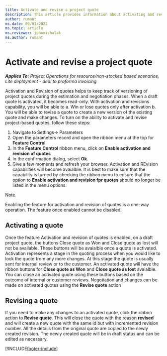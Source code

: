 ```yaml
---
title: Activate and revise a project quote
description: This article provides information about activating and revision quotes in Project Operations.
author: rumant
ms.date: 09/01/2022
ms.topic: article
ms.reviewer: johnmichalak
ms.author: rumant
---
```


# Activate and revise a project quote

_**Applies To:** Project Operations for resource/non-stocked based scenarios, Lite deployment - deal to proforma invoicing_

Activation and Revision of quotes helps to keep track of versioning of project quotes during the estimation and negotiation phases. When a draft quote is activated, it becomes read-only. With activation and revisions capability, you will be able to 
a. Win or lose quotes only after activation
b. You will be able to revise a quote to create a new version of the existing quote and make changes. 
To turn on the ability to activate and revise project-based quotes, follow these steps: 
1. Navigate to Settings-> Parameters
2. Open the parameters record and open the ribbon menu at the top for **Feature Control**
3. In the **Feature Control** ribbon menu, click on **Enable activation and revision of quotes**
4. In the confirmation dialog, select **Ok**. 
5. Give a few moments and refresh your browser. Activation and REvision capabilities will become avaialble. It is best to make sure that the capability is turned by checking the ribbon menu to ensure that the option to **Enable activation and revision fpr quotes** should no longer be listed in the menu options. 

> [!NOTE]
> Enabling the feature for activation and revision of quotes is a one-way operation. The feature once enabled cannot be disabled.

## Activating a quote

Once the feature Activation and revision of quotes is enabled, on a draft project quote, the buttons Close quote as Won and Close quote as lost will not be available. These buttons will be avaialble once a quote is activated. 
Activation represents a stage in the quoting process when you would like to lock the quote from any more changes. At this stage the quote is usually sent for internal review or to the customer. 
An activated quote will have the ribbon buttons for **Close quote as Won** and **Close quote as lost** avaialble. You can close an activated quote using these buttons based on the outcome of internal or customer reviews.
Negotiation and changes can be made on activated quotes using the **Revise quote** action

## Revising a quote
If you need to make any changes to an activated quote, click the ribbon action to **Revise quote**. This will close the quote with the reason **revised** and will create a new quote with the same id but with incremented revision number. 
All the details from the original quote are copied to the newly created revision. The newly created quote will be in draft status and can be edited as necessary. 





[!INCLUDE[footer-include](../includes/footer-banner.md)]
